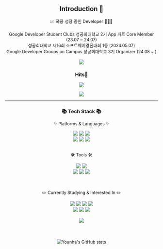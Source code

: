 <!-- 헤더 -->
<!-- <div align=center>
<img src="https://capsule-render.vercel.app/api?type=waving&color=timeGradient&height=200&section=header&text=YounHa&nbsp;Github!&fontSize=90" />
</div>  -->
<div align=center>
<!--소개-->

## Introduction :raised_hands:
📈 폭풍 성장 중인 Developer 👨🏻‍💻  
</br>
Google Developer Student Clubs 성공회대학교 2기 App 파트 Core Member (23.07 ~ 24.07)  
성공회대학교 제16회 소프트웨어경진대회 1등 (2024.05.07)  
Google Developer Groups on Campus 성공회대학교 3기 Organizer (24.08 ~ )
</br>
</br>
<a href="https://velog.io/@ayeon0/posts"><img src="https://img.shields.io/badge/Tech%20Blog-11B48A?style=flat-square&logo=Vimeo&logoColor=white&link=https://velog.io/@ayeon0/posts"/></a>
</div>
<!-- 방문자 -->
<div align="center">
	<h3>Hits👏</h3>

<a href="https://hits.seeyoufarm.com"><img src="https://hits.seeyoufarm.com/api/count/incr/badge.svg?url=https%3A%2F%2Fgithub.com%2Fyounha00%2Fyounha00&count_bg=%2379C83D&title_bg=%23555555&icon=&icon_color=%23E7E7E7&title=hits&edge_flat=false"/></a>
</div>
<div align=center>
<a href="https://github.com/devxb/gitanimals">
    <img src = "https://render.gitanimals.org/farms/labyrinth30"/>
</a>
</div>

<hr>

<!-- 기술스택 -->
<div align=center>
	<h3>📚 Tech Stack 📚</h3>
	<p>✨ Platforms & Languages ✨</p>
</div>
<div align="center">
	<img src="https://img.shields.io/badge/Typescript-3178C6?style=flat&logo=typescript&logoColor=white" />
	<img src="https://img.shields.io/badge/NestJS-E0234E?style=flat&logo=NestJS&logoColor=white" />
	<img src="https://img.shields.io/badge/Docker-2496ED?style=flat&logo=Docker&logoColor=white" />
	<br>
	<img src="https://img.shields.io/badge/Flutter-02569B?style=flat&logo=Flutter&logoColor=white" />
	<img src="https://img.shields.io/badge/Dart-0175C2?style=flat&logo=Dart&logoColor=white" />
	<img src="https://img.shields.io/badge/PostgreSQL-4169E1?style=flat&logo=html5&logoColor=white">
</div>
<br>
<div align=center>
	<p>🛠 Tools 🛠</p>
</div>
<div align=center>
	<img src="https://img.shields.io/badge/WebStorm-000000?style=flat&logo=webstorm&logoColor=white"/>
	<img src="https://img.shields.io/badge/Visual%20Studio%20Code-007ACC?style=flat&logo=VisualStudioCode&logoColor=white" />
	<br>
	<img src="https://img.shields.io/badge/AWS-232F3E?style=flat&logo=AmazonWebServices&logoColor=white" />
	<img src="https://img.shields.io/badge/Git-F05032?style=flat&logo=git&logoColor=white" />
	<img src="https://img.shields.io/badge/GitHub%20Actions-2088FF?style=flat&logo=GithubActions&logoColor=white" />
</div>
<br><br>
<!-- 공부중 -->
<div align=center>
	<p>✏️ Currently Studying & Interested In ✏️ </p>
</div>
<div  align=center>
	<img src="https://img.shields.io/badge/Kubernetes-326CE5?style=flat&logo=Kubernetes&logoColor=white" />
	<img src="https://img.shields.io/badge/Redis-FF4438?style=flat&logo=Redis&logoColor=white" />
	<img src="https://img.shields.io/badge/Grafana-F46800?style=flat&logo=Grafana&logoColor=white" />
	<img src="https://img.shields.io/badge/Socket.io-010101?style=flat&logo=Socket.io&logoColor=white" />
	<br />
	<img src="https://img.shields.io/badge/Jest-C21325?style=flat&logo=Jest&logoColor=white" />
	<img src="https://img.shields.io/badge/RabbitMQ-FF6600?style=flat&logo=RabbitmQ&logoColor=white" />
	<img src="https://img.shields.io/badge/MongoDB-47A248?style=flat&logo=html5&logoColor=white">
<br><br>



<!-- 깃허브 스텟 -->
<div align=center>
	<img src="https://github-readme-stats.vercel.app/api/top-langs/?username=labyrinth30&layout=compact">
</div><br><br>
<div align="center" style="padding: 20px;">
  <img src="https://github-readme-stats.vercel.app/api?username=labyrinth30&show_icons=true&theme=radical" alt="Younha's GitHub stats"> 
</div>

<!--
**younha00/younha00** is a ✨ _special_ ✨ repository because its `README.md` (this file) appears on your GitHub profile.

Here are some ideas to get you started:

- 🔭 I’m currently working on ...
- 🌱 I’m currently learning ...
- 👯 I’m looking to collaborate on ...
- 🤔 I’m looking for help with ...
- 💬 Ask me about ...
- 📫 How to reach me: ...
- 😄 Pronouns: ...
- ⚡ Fun fact: ...
-->
